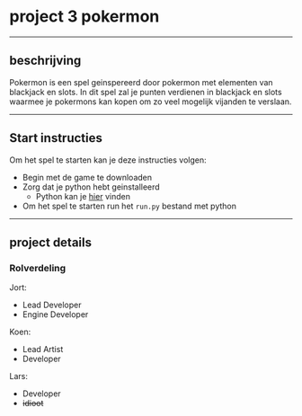 # project 3 pokermon
---
## beschrijving

Pokermon is een spel geinspereerd door pokermon met elementen van blackjack en slots.
In dit spel zal je punten verdienen in blackjack en slots waarmee je pokermons kan kopen om zo veel mogelijk vijanden te verslaan.

---
## Start instructies

Om het spel te starten kan je deze instructies volgen:
- Begin met de game te downloaden
- Zorg dat je python hebt geinstalleerd
  - Python kan je [hier](https://www.python.org/) vinden
- Om het spel te starten run het `run.py` bestand met python

---
## project details

### Rolverdeling

Jort:
- Lead Developer
- Engine Developer

Koen:
- Lead Artist
- Developer

Lars:
- Developer
- ~~idioot~~
